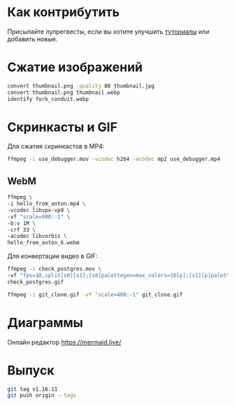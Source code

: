 # Как контрибутить

Присылайте пулрегвесты, если вы хотите улучшить [туториалы](tutorials) или добавить новые.

# Сжатие изображений

```bash
convert thumbnail.png -quality 80 thumbnail.jpg
convert thumbnail.png thumbnail.webp
identify fork_conduit.webp
```

# Скринкасты и GIF

Для сжатия скринкастов в MP4:
```bash
ffmpeg -i use_debugger.mov -vcodec h264 -acodec mp2 use_debugger.mp4
```

## WebM

```bash
ffmpeg \
-i hello_from_anton.mp4 \
-vcodec libvpx-vp9 \
-vf "scale=800:-1" \
-b:v 1M \
-crf 33 \
-acodec libvorbis \
hello_from_anton_6.webm
```

Для конвертации видео в GIF:

```bash
ffmpeg -i check_postgres.mov \
-vf "fps=10,split[s0][s1];[s0]palettegen=max_colors=16[p];[s1][p]paletteuse=dither=bayer" \
check_postgres.gif
```

```bash
ffmpeg -i git_clone.gif -vf "scale=400:-1" git_clone.gif
```

# Диаграммы

Онлайн редактор https://mermaid.live/

# Выпуск

```bash
git tag v1.16.11
git push origin --tags
```